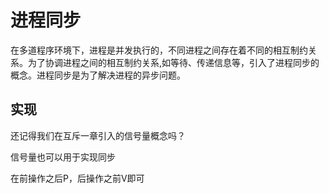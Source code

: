 # 进程同步

在多道程序环境下，进程是并发执行的，不同进程之间存在着不同的相互制约关系。为了协调进程之间的相互制约关系,如等待、传递信息等，引入了进程同步的概念。进程同步是为了解决进程的异步问题。


## 实现

还记得我们在互斥一章引入的信号量概念吗？

信号量也可以用于实现同步

在前操作之后P，后操作之前V即可

